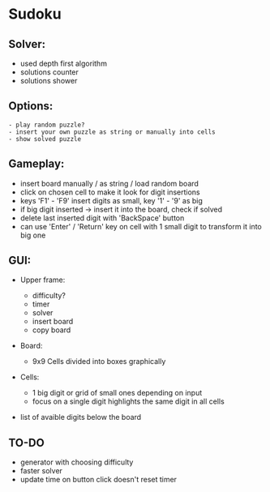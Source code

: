 # Sudoku

## Solver:
 - used depth first algorithm
 - solutions counter
 - solutions shower


## Options:
    - play random puzzle?
    - insert your own puzzle as string or manually into cells
    - show solved puzzle


## Gameplay:
- insert board manually / as string / load random board
- click on chosen cell to make it look for digit insertions
- keys 'F1' - 'F9' insert digits as small, key '1' - '9' as big
- if big digit inserted -> insert it into the board, check if solved
- delete last inserted digit with 'BackSpace' button
- can use 'Enter' / 'Return' key on cell with 1 small digit to transform it into big one


## GUI:
- Upper frame:
    - difficulty?
    - timer
    - solver
    - insert board
    - copy board

- Board:
    - 9x9 Cells divided into boxes graphically

- Cells:
    - 1 big digit or grid of small ones depending on input
    - focus on a single digit highlights the same digit in all cells

- list of avaible digits below the board

## TO-DO
- generator with choosing difficulty
- faster solver
- update time on button click doesn't reset timer
